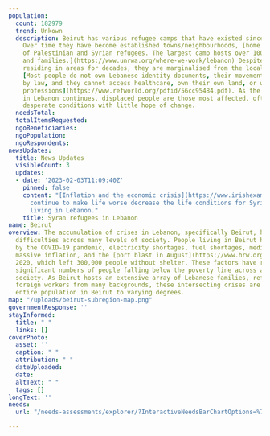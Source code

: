 ```yaml
---
population:
  count: 182979
  trend: Unkown
  description: Beirut has various refugee camps that have existed since the late 1940s.
    Over time they have become established towns/neighbourhoods, [home to thousands
    of Palestinian and Syrian refugees. The largest camp hosts over 100,000 individuals
    and families.](https://www.unrwa.org/where-we-work/lebanon) Despite refugee communities
    residing in areas for decades, they are marginalised from the local Lebanese community.
    [Most people do not own Lebanese identity documents, their movements are restricted
    by law, and they cannot access healthcare, own their own land, or work in certain
    professions](https://www.refworld.org/pdfid/56cc95484.pdf). As the dire situation
    in Lebanon continues, displaced people are those most affected, often living in
    desperate conditions with little hope of change.
  needsTotal: 
  totalItemsRequested: 
  ngoBeneficiaries: 
  ngoPopulation: 
  ngoRespondents: 
newsUpdates:
  title: News Updates
  visibleCount: 3
  updates:
  - date: '2023-02-03T11:09:40Z'
    pinned: false
    content: "[Inflation and the economic crisis](https://www.irishexaminer.com/news/arid-41063792.html)
      continue to make life worse decrease the life conditions for Syrian refugees
      living in Lebanon."
    title: Syran refugees in Lebanon
name: Beirut
overview: The accumulation of crises in Lebanon, specifically Beirut, has led to enormous
  difficulties across many levels of society. People living in Beirut have been affected
  by the COVID-19 pandemic, electricity shortages, fuel shortages, medicine shortages,
  massive inflation, and the [port blast in August](https://www.hrw.org/world-report/2021/country-chapters/lebanon)
  2020, which left 300,000 people without shelter. These factors have resulted in
  significant numbers of people falling below the poverty line across all parts of
  society. As Beirut hosts an extensive array of Lebanese families, refugees, and
  foreign workers from many backgrounds, these intersecting crises are affecting the
  entire population in Beirut to varying degrees.
map: "/uploads/beirut-subregion-map.png"
governmentResponse: ''
stayInformed:
  title: " "
  links: []
coverPhoto:
  asset: ''
  caption: " "
  attribution: " "
  dateUploaded: 
  date: 
  altText: " "
  tags: []
longText: ''
needs:
  url: "/needs-assessments/explorer/?InteractiveNeedsBarChartOptions=%7B%22filters%22%3A%7B%22search%22%3A%22%22%2C%22quarter%22%3A%222023+Q1%22%2C%22region%22%3A%22Lebanon%22%2C%22subregion%22%3A%22Beirut%22%7D%2C%22axis%22%3A%7B%22indexBy%22%3A%22Category%22%2C%22groupBy%22%3A%22Item%22%7D%2C%22sort%22%3A%7B%22by%22%3A%22Label%22%2C%22order%22%3A%22Ascending%22%7D%7D&InteractiveNeedsBarChartTitle=Q1+2023+Beirut+"

---
```

